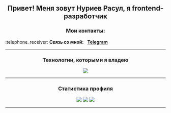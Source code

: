 <div id="header" align="center">
	<h2>Привет! Меня зовут Нуриев Расул, я frontend-разработчик</h2>
</div>
<h3 align="center">Мои контакты:</h3> :telephone_receiver: <b>Связь со мной:</b> &nbsp; <b><a href="https://t.me/tevirphello">Telegram</a></b>  &nbsp
<hr>
<div id="technologies" align="center" display="inline">
   <h3>Технологии, которыми я владею</h3>    
   <img src="https://skillicons.dev/icons?i=html,css,bootstrap,js,react,redux,sass,express,mongodb,nodejs,figma" />
</div>
<hr>
<h3 align="center">Статистика профиля</h3>
<div id="stat" align="center">
	<img src="https://github-profile-summary-cards.vercel.app/api/cards/profile-details?username=RasulNur&theme=slateorange"/>
	<img src="https://github-profile-summary-cards.vercel.app/api/cards/most-commit-language?username=RasulNur&theme=slateorange"/>
	<img src="https://github-profile-summary-cards.vercel.app/api/cards/stats?username=RasulNur&theme=slateorange"/>
</div>
<hr>







